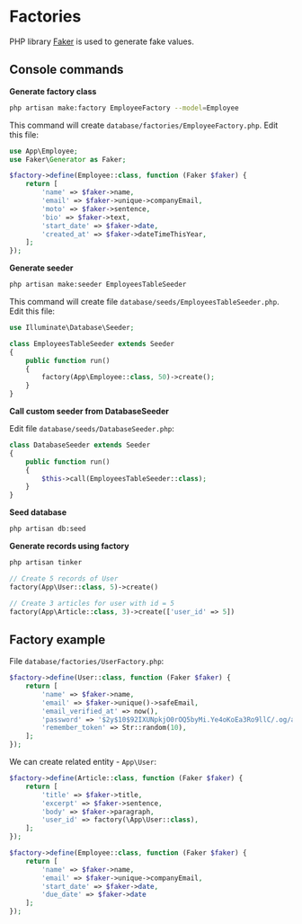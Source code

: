 # Factories

PHP library [Faker](https://github.com/fzaninotto/Faker) is used to generate fake values.

## Console commands

**Generate factory class**

```bash
php artisan make:factory EmployeeFactory --model=Employee
```

This command will create `database/factories/EmployeeFactory.php`. Edit this file:

```php
use App\Employee;
use Faker\Generator as Faker;

$factory->define(Employee::class, function (Faker $faker) {
    return [
        'name' => $faker->name,
        'email' => $faker->unique->companyEmail,
        'moto' => $faker->sentence,
        'bio' => $faker->text,
        'start_date' => $faker->date,
        'created_at' => $faker->dateTimeThisYear, 
    ];
});
```

**Generate seeder**

```bash
php artisan make:seeder EmployeesTableSeeder
```

This command will create file `database/seeds/EmployeesTableSeeder.php`. Edit this file:

```php
use Illuminate\Database\Seeder;

class EmployeesTableSeeder extends Seeder
{
    public function run()
    {
        factory(App\Employee::class, 50)->create();
    }
}
```

**Call custom seeder from DatabaseSeeder**

Edit file `database/seeds/DatabaseSeeder.php`:

```php
class DatabaseSeeder extends Seeder
{
    public function run()
    {
        $this->call(EmployeesTableSeeder::class);
    }
}
```

**Seed database**

```bash
php artisan db:seed
```

**Generate records using factory**

```bash
php artisan tinker
```
```php
// Create 5 records of User
factory(App\User::class, 5)->create()

// Create 3 articles for user with id = 5
factory(App\Article::class, 3)->create(['user_id' => 5])
```

## Factory example 

File `database/factories/UserFactory.php`:

```php
$factory->define(User::class, function (Faker $faker) {
    return [
        'name' => $faker->name,
        'email' => $faker->unique()->safeEmail,
        'email_verified_at' => now(),
        'password' => '$2y$10$92IXUNpkjO0rOQ5byMi.Ye4oKoEa3Ro9llC/.og/at2.uheWG/igi', // password
        'remember_token' => Str::random(10),
    ];
});
```

We can create related entity - `App\User`:

```php
$factory->define(Article::class, function (Faker $faker) {
    return [
        'title' => $faker->title,
        'excerpt' => $faker->sentence,
        'body' => $faker->paragraph,
        'user_id' => factory(\App\User::class),
    ];
});
```

```php
$factory->define(Employee::class, function (Faker $faker) {
    return [
        'name' => $faker->name,
        'email' => $faker->unique->companyEmail,
        'start_date' => $faker->date,
        'due_date' => $faker->date 
    ];
});
```
